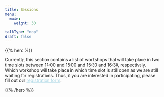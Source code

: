 ```yaml
---
title: Sessions
menu:
  main:
    weight: 30

talkType: "nop"
draft: false    
---
```


{{% hero %}}

<!-- TODO: filter and search -->
Currently, this section contains a list of workshops that will take place in two time slots between 14:00 and 15:00 and 15:30 and 16:30, respectively. Which workshop will take place in which time slot is still open as we are still waiting for registrations. Thus, if you are interested in participating, please fill out our <a style="color: lightblue" href="https://forms.gle/xXK2vxUtnvzP2Nn3A">registration form</a>.


{{% /hero %}}

